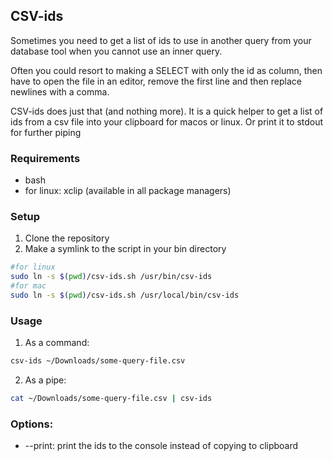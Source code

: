 ## CSV-ids
Sometimes you need to get a list of ids to use in another query from your database tool when you cannot use an inner query.

Often you could resort to making a SELECT with only the id as column, then have to open the file in an editor, 
remove the first line and then replace newlines with a comma.

CSV-ids does just that (and nothing more). It is a quick helper to get a list of ids from a csv file into your clipboard for macos or linux.
Or print it to stdout for further piping

### Requirements
- bash
- for linux: xclip (available in all package managers)

### Setup
1. Clone the repository
2. Make a symlink to the script in your bin directory

```bash
#for linux
sudo ln -s $(pwd)/csv-ids.sh /usr/bin/csv-ids
#for mac
sudo ln -s $(pwd)/csv-ids.sh /usr/local/bin/csv-ids
```

### Usage
1. As a command:
```bash
csv-ids ~/Downloads/some-query-file.csv 
```
2. As a pipe:
```bash
cat ~/Downloads/some-query-file.csv | csv-ids
```

### Options: 
- --print: print the ids to the console instead of copying to clipboard

